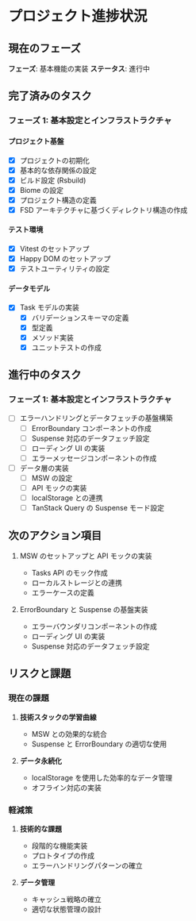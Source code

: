# プロジェクト進捗状況

## 現在のフェーズ

**フェーズ**: 基本機能の実装
**ステータス**: 進行中

## 完了済みのタスク

### フェーズ 1: 基本設定とインフラストラクチャ

#### プロジェクト基盤
- [x] プロジェクトの初期化
- [x] 基本的な依存関係の設定
- [x] ビルド設定 (Rsbuild)
- [x] Biome の設定
- [x] プロジェクト構造の定義
- [x] FSD アーキテクチャに基づくディレクトリ構造の作成

#### テスト環境
- [x] Vitest のセットアップ
- [x] Happy DOM のセットアップ
- [x] テストユーティリティの設定

#### データモデル
- [x] Task モデルの実装
  - [x] バリデーションスキーマの定義
  - [x] 型定義
  - [x] メソッド実装
  - [x] ユニットテストの作成

## 進行中のタスク

### フェーズ 1: 基本設定とインフラストラクチャ

- [ ] エラーハンドリングとデータフェッチの基盤構築
  - [ ] ErrorBoundary コンポーネントの作成
  - [ ] Suspense 対応のデータフェッチ設定
  - [ ] ローディング UI の実装
  - [ ] エラーメッセージコンポーネントの作成

- [ ] データ層の実装
  - [ ] MSW の設定
  - [ ] API モックの実装
  - [ ] localStorage との連携
  - [ ] TanStack Query の Suspense モード設定

## 次のアクション項目

1. MSW のセットアップと API モックの実装
   - Tasks API のモック作成
   - ローカルストレージとの連携
   - エラーケースの定義

2. ErrorBoundary と Suspense の基盤実装
   - エラーバウンダリコンポーネントの作成
   - ローディング UI の実装
   - Suspense 対応のデータフェッチ設定

## リスクと課題

### 現在の課題

1. **技術スタックの学習曲線**
   - MSW との効果的な統合
   - Suspense と ErrorBoundary の適切な使用

2. **データ永続化**
   - localStorage を使用した効率的なデータ管理
   - オフライン対応の実装

### 軽減策

1. **技術的な課題**
   - 段階的な機能実装
   - プロトタイプの作成
   - エラーハンドリングパターンの確立

2. **データ管理**
   - キャッシュ戦略の確立
   - 適切な状態管理の設計
